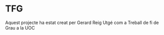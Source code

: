 # TFG
Aquest projecte ha estat creat per Gerard Reig Utgé com a Treball de fi de Grau a la UOC <br>

